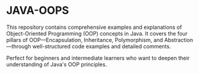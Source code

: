# JAVA-OOPS
This repository contains comprehensive examples and explanations of Object-Oriented Programming (OOP) concepts in Java. It covers the four pillars of OOP—Encapsulation, Inheritance, Polymorphism, and Abstraction—through well-structured code examples and detailed comments.

Perfect for beginners and intermediate learners who want to deepen their understanding of Java's OOP principles.

